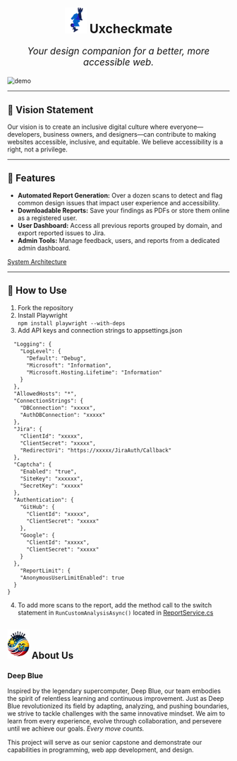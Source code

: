 <h1 style="text-align: center; font-size: 48;">
<span><img src="doc\assets\uxCheckmateLogo.png" alt="uxcheckmate logo" width="50" style="display: block, item-position:left; margin: auto;"></span>
Uxcheckmate</h1>

<p style="text-align: center; font-size: 1.5em;"><i>Your design companion for a better, more accessible web.</i></p>

<img src="doc\assets\demo.gif" alt="demo">

---

## 🚀 Vision Statement

Our vision is to create an inclusive digital culture where everyone—developers, business owners, and designers—can contribute to making websites accessible, inclusive, and equitable. We believe accessibility is a right, not a privilege.

---

## 🧩 Features

- **Automated Report Generation:** Over a dozen scans to detect and flag common design issues that impact user experience and accessibility.
- **Downloadable Reports:** Save your findings as PDFs or store them online as a registered user.
- **User Dashboard:** Access all previous reports grouped by domain, and export reported issues to Jira.
- **Admin Tools:** Manage feedback, users, and reports from a dedicated admin dashboard.

<a href="doc\assets\documentation\architecture.png">System Architecture</a>

---

## 🔧 How to Use

1. Fork the repository
2. Install Playwright   
```npm install playwright --with-deps```
3. Add API keys and connection strings to appsettings.json
```{
  "Logging": {
    "LogLevel": {
      "Default": "Debug",
      "Microsoft": "Information",
      "Microsoft.Hosting.Lifetime": "Information"
    }
  },
  "AllowedHosts": "*",
  "ConnectionStrings": {
    "DBConnection": "xxxxx",
    "AuthDBConnection": "xxxxx"
  },
  "Jira": {
    "ClientId": "xxxxx",
    "ClientSecret": "xxxxx",
    "RedirectUri": "https://xxxxx/JiraAuth/Callback"
  },
  "Captcha": {
    "Enabled": "true",
    "SiteKey": "xxxxxx",
    "SecretKey": "xxxxx"
  },
  "Authentication": {
    "GitHub": {
      "ClientId": "xxxxx",
      "ClientSecret": "xxxxx"
    },
    "Google": {
      "ClientId": "xxxxx",
      "ClientSecret": "xxxxx"
    }
  },
    "ReportLimit": {
    "AnonymousUserLimitEnabled": true
  }
}
```
4. To add more scans to the report, add the method call to the switch statement in ```RunCustomAnalysisAsync()``` located in <a href="Uxcheckmate\Uxcheckmate_Main\Services\Concrete\ReportService.cs"> ReportService.cs</a>

## <img src="doc\assets\branding\logo.png" alt="Deep Blue Logo" width="50"> About Us

### Deep Blue

Inspired by the legendary supercomputer, Deep Blue, our team embodies the spirit of relentless learning and continuous improvement. Just as Deep Blue revolutionized its field by adapting, analyzing, and pushing boundaries, we strive to tackle challenges with the same innovative mindset. We aim to learn from every experience, evolve through collaboration, and persevere until we achieve our goals. *Every move counts.*

This project will serve as our senior capstone and demonstrate our capabilities in programming, web app development, and design. 



